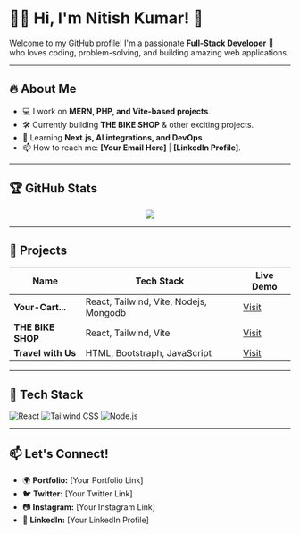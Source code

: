 # 🚴‍♂️ Hi, I'm Nitish Kumar! 👋 

Welcome to my GitHub profile! I'm a passionate **Full-Stack Developer** 🚀 who loves coding, problem-solving, and building amazing web applications.

---

## 🔥 **About Me**
- 💻 I work on **MERN, PHP, and Vite-based projects**.
- 🛠️ Currently building **THE BIKE SHOP** & other exciting projects.
- 🌱 Learning **Next.js, AI integrations, and DevOps**.
- 📫 How to reach me: **[Your Email Here]** | **[LinkedIn Profile]**.

---

## 🏆 **GitHub Stats**
<p align="center">
  <img src="https://github-readme-streak-stats.herokuapp.com/?user=Nitish1977&theme=tokyonight" />
</p>

---

## 📂 **Projects**
| Name | Tech Stack | Live Demo |
|------|-----------|-----------|
| **Your-Cart...** | React, Tailwind, Vite, Nodejs, Mongodb | [Visit](https://your-cart-frontend.vercel.app/) |
| **THE BIKE SHOP** | React, Tailwind, Vite | [Visit](https://the-bike-shop-1hqwgesfc-nitish-kumars-projects-3852060f.vercel.app/) |
| **Travel with Us**| HTML, Bootstraph, JavaScript | [Visit](https://nitish1977.github.io/Travel-And-Tourism-Website/) |

---

## 🚀 **Tech Stack**
![React](https://img.shields.io/badge/Frontend-React-blue) ![Tailwind CSS](https://img.shields.io/badge/Styling-TailwindCSS-blue) ![Node.js](https://img.shields.io/badge/Backend-Node.js-green)

---

## 📫 **Let's Connect!**
- 🌍 **Portfolio:** [Your Portfolio Link]
- 🐦 **Twitter:** [Your Twitter Link]
- 📷 **Instagram:** [Your Instagram Link]
- 💼 **LinkedIn:** [Your LinkedIn Profile]
